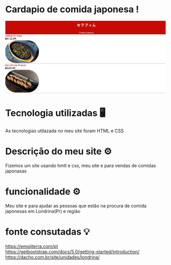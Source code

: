 # Cardapio de comida japonesa !
 ![telainiciada](print.jpeg)

 # Tecnologia utilizadas 🖥️ 
As tecnologias utilazada no meu site foram HTML e CSS 

 # Descrição do meu site ⚙️
 Fizemos um site usando hmtl e css, meu site e para vendas de comidas japonasas 

# funcionalidade ⚙️
Meu site e para ajudar as pessoas que estão na procura de comida japonesas em Londrina(Pr) e região 

# fonte consutadas 💡 
https://emojiterra.com/pt<br>
https://getbootstrap.com/docs/5.0/getting-started/introduction/<br>
https://dacho.com.br/site/unidades/londrina/ 
